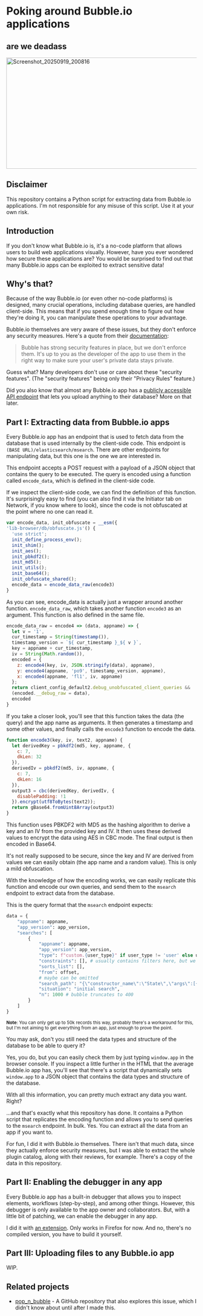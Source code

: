 # Poking around Bubble.io applications

## are we deadass
<img width="686" height="294" alt="Screenshot_20250919_200816" src="https://github.com/user-attachments/assets/2c90d306-403d-4acd-9733-cfb9a72ee168" />

## Disclaimer

This repository contains a Python script for extracting data from Bubble.io applications. I'm not responsible for any misuse of this script. Use it at your own risk.

## Introduction

If you don't know what Bubble.io is, it's a no-code platform that allows users to build web applications visually. However, have you ever wondered how secure these applications are? You would be surprised to find out that many Bubble.io apps can be exploited to extract sensitive data!

## Why's that?

Because of the way Bubble.io (or even other no-code platforms) is designed, many crucial operations, including database queries, are handled client-side. This means that if you spend enough time to figure out how they're doing it, you can manipulate these operations to your advantage.

Bubble.io themselves are very aware of these issues, but they don't enforce any security measures. Here's a quote from their [documentation](https://manual.bubble.io/help-guides/data/the-database/protecting-data-with-privacy-rules):

> Bubble has strong security features in place, but we don't enforce them. It's up to you as the developer of the app to use them in the right way to make sure your user's private data stays private.

Guess what? Many developers don't use or care about these "security features". (The "security features" being only their "Privacy Rules" feature.)

Did you also know that almost any Bubble.io app has a [publicly accessible API endpoint](https://forum.bubble.io/t/easy-file-upload-to-bubble-using-api-fileupload/323804) that lets you upload anything to their database? More on that later.

## Part I: Extracting data from Bubble.io apps

Every Bubble.io app has an endpoint that is used to fetch data from the database that is used internally by the client-side code. This endpoint is `(BASE URL)/elasticsearch/msearch`. There are other endpoints for manipulating data, but this one is the one we are interested in.

This endpoint accepts a POST request with a payload of a JSON object that contains the query to be executed. The query is encoded using a function called `encode_data`, which is defined in the client-side code.

If we inspect the client-side code, we can find the definition of this function. It's surprisingly easy to find (you can also find it via the Initiator tab on Network, if you know where to look), since the code is not obfuscated at the point where no one can read it.

```javascript
var encode_data, init_obfuscate = __esm({
'lib-browser/db/obfuscate.js'() {
  'use strict';
  init_define_process_env();
  init_shim();
  init_aes();
  init_pbkdf2();
  init_md5();
  init_utils();
  init_base64();
  init_obfuscate_shared();
  encode_data = encode_data_raw(encode3)
}
```

As you can see, encode_data is actually just a wrapper around another function. `encode_data_raw`, which takes another function `encode3` as an argument. This function is also defined in the same file.

```javascript
encode_data_raw = encode4 => (data, appname) => {
  let v = '1',
  cur_timestamp = String(timestamp()),
  timestamp_version = `${ cur_timestamp }_${ v }`,
  key = appname + cur_timestamp,
  iv = String(Math.random()),
  encoded = {
    z: encode4(key, iv, JSON.stringify(data), appname),
    y: encode4(appname, 'po9', timestamp_version, appname),
    x: encode4(appname, 'fl1', iv, appname)
  };
  return client_config_default2.debug_unobfuscated_client_queries &&
  (encoded.__debug_raw = data),
  encoded
}
```

If you take a closer look, you'll see that this function takes the data (the query) and the app name as arguments. It then generates a timestamp and some other values, and finally calls the `encode3` function to encode the data.

```javascript
function encode3(key, iv, text2, appname) {
  let derivedKey = pbkdf2(md5, key, appname, {
    c: 7,
    dkLen: 32
  }),
  derivedIv = pbkdf2(md5, iv, appname, {
    c: 7,
    dkLen: 16
  }),
  output3 = cbc(derivedKey, derivedIv, {
    disablePadding: !1
  }).encrypt(utf8ToBytes(text2));
  return gBase64.fromUint8Array(output3)
}
```

This function uses PBKDF2 with MD5 as the hashing algorithm to derive a key and an IV from the provided key and IV. It then uses these derived values to encrypt the data using AES in CBC mode. The final output is then encoded in Base64.

It's not really supposed to be secure, since the key and IV are derived from values we can easily obtain (the app name and a random value). This is only a mild obfuscation.

With the knowledge of how the encoding works, we can easily replicate this function and encode our own queries, and send them to the `msearch` endpoint to extract data from the database.

This is the query format that the `msearch` endpoint expects:

```python
data = {
    "appname": appname,
    "app_version": app_version,
    "searches": [
        {
            "appname": appname,
            "app_version": app_version,
            "type": f"custom.{user_type}" if user_type != 'user' else user_type,
            "constraints": [], # usually contains filters here, but we're ommitting it to get all the data
            "sorts_list": [],
            "from": offset,
            # maybe can be omitted
            "search_path": "{\"constructor_name\":\"State\",\"args\":[{\"type\":\"json\",\"value\":\"%p3.bTGbC.%el.cnvDO2.%el.cntLz1.%el.cntRQ.%el.cntTS.%el.cntNC1.%s.0\"}]}",
            "situation": "initial search",
            "n": 1000 # bubble truncates to 400
        }
    ]
}
```

<sub>**Note**: You can only get up to 50k records this way, probably there's a workaround for this, but I'm not aiming to get everything from an app, just enough to prove the point.</sub>

You may ask, don't you still need the data types and structure of the database to be able to query it?

Yes, you do, but you can easily check them by just typing `window.app` in the browser console. If you inspect a little further in the HTML that the average Bubble.io app has, you'll see that there's a script that dynamically sets `window.app` to a JSON object that contains the data types and structure of the database.

With all this information, you can pretty much extract any data you want. Right?

...and that's exactly what this repository has done. It contains a Python script that replicates the encoding function and allows you to send queries to the `msearch` endpoint. In bulk. Yes. You can extract all the data from an app if you want to.

For fun, I did it with Bubble.io themselves. There isn't that much data, since they actually enforce security measures, but I was able to extract the whole plugin catalog, along with their reviews, for example. There's a copy of the data in this repository.

## Part II: Enabling the debugger in any app

Every Bubble.io app has a built-in debugger that allows you to inspect elements, workflows (step-by-step), and among other things. However, this debugger is only available to the app owner and collaborators. But, with a little bit of patching, we can enable the debugger in any app.

I did it with [an extension](https://github.com/Nightdavisao/bubblepwn). Only works in Firefox for now. And no, there's no compiled version, you have to build it yourself.

## Part III: Uploading files to any Bubble.io app

WIP.

## Related projects

* [pop_n_bubble](https://github.com/demon-i386/pop_n_bubble) - A GitHub repository that also explores this issue, which I didn't know about until after I made this.
